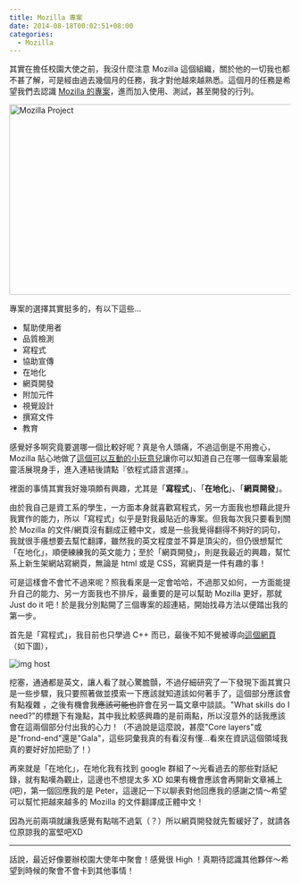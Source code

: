 ```yaml
---
title: Mozilla 專案
date: 2014-08-18T00:02:51+08:00
categories:
  - Mozilla
---
```

其實在擔任校園大使之前，我沒什麼注意 Mozilla 這個組織，關於他的一切我也都不甚了解，可是經由過去幾個月的任務，我才對他越來越熟悉。這個月的任務是希望我們去認識 <a href="http://mozilla.com.tw/community/contribute/">Mozilla 的專案</a>，進而加入使用、測試，甚至開發的行列。

<a title="Mozilla Project by kevin_boy3110, on Flickr" href="https://www.flickr.com/photos/71353772@N04/14904832772"><img class="aligncenter" src="https://farm4.staticflickr.com/3913/14904832772_653ec5a1b2_o.png" alt="Mozilla Project" width="777" height="341" /></a>

專案的選擇其實挺多的，有以下這些&#8230;

- 幫助使用者
- 品質檢測
- 寫程式
- 協助宣傳
- 在地化
- 網頁開發
- 附加元件
- 視覺設計
- 撰寫文件
- 教育

感覺好多啊究竟要選哪一個比較好呢？真是令人頭痛，不過這倒是不用擔心，Mozilla 貼心地做了<a href="http://www.whatcanidoformozilla.org/#!/progornoprog" target="_blank">這個可以互動的小玩意兒</a>讓你可以知道自己在哪一個專案最能靈活展現身手，進入連結後請點『依程式語言選擇』。

裡面的事情其實我好幾項頗有興趣，尤其是「**寫程式**」、「**在地化**」、「**網頁開發**」。

由於我自己是資工系的學生，一方面本身就喜歡寫程式，另一方面我也想藉此提升我實作的能力，所以「寫程式」似乎是對我最貼近的專案。但我每次我只要看到關於 Mozilla 的文件/網頁沒有翻成正體中文，或是一些我覺得翻得不夠好的詞句，我就很手癢想要去幫忙翻譯，雖然我的英文程度並不算是頂尖的，但仍很想幫忙「在地化」，順便練練我的英文能力；至於「網頁開發」，則是我最近的興趣，幫忙系上新生架網站寫網頁，無論是 html 或是 CSS，寫網頁是一件有趣的事！

可是這樣會不會忙不過來呢？照我看來是一定會哈哈，不過那又如何，一方面能提升自己的能力、另一方面我也不排斥，最重要的是可以幫助 Mozilla 更好，那就 Just do it 吧！於是我分別點開了三個專案的超連結，開始找尋方法以便踏出我的第一步。

首先是「寫程式」，我目前也只學過 C++ 而已，最後不知不覺被導向<a href="https://developer.mozilla.org/zh-TW/docs/Introduction" target="_blank">這個網頁</a>（如下圖），

![img host](http://i.imgbox.com/NOGISV05.png)

挖塞，通通都是英文，讓人看了就心驚膽顫，不過仔細研究了一下發現下面其實只是一些步驟，我只要照著做並摸索一下應該就知道該如何著手了，這個部分應該會有點複雜 ，之後有機會我<del>應該可能也許</del>會在另一篇文章中談談。"What skills do I need?"的標題下有幾點，其中我比較感興趣的是前兩點，所以沒意外的話我應該會在這兩個部分付出我的心力！（不過說是這麼說，甚麼"Core layers"或是"frond-end"還是"Gala"，這些詞彙我真的有看沒有懂…看來在資訊這個領域我真的要好好加把勁了！）

再來就是「在地化」，在地化我有找到 google 群組了～光看過去的那些對話紀錄，就有點嘆為觀止，這邊也不想提太多 XD 如果有機會應該會再開新文章補上(吧)，第一個回應我的是 Peter，這邊記一下以聊表對他回應我的感謝之情～希望可以幫忙把越來越多的 Mozilla 的文件翻譯成正體中文！

因為光前兩項就讓我感覺有點喘不過氣（？）所以網頁開發就先暫緩好了，就請各位原諒我的富堅吧XD

<hr />

話說，最近好像要辦校園大使年中聚會！感覺很 High ！真期待認識其他夥伴～希望到時候的聚會不會卡到其他事情！

